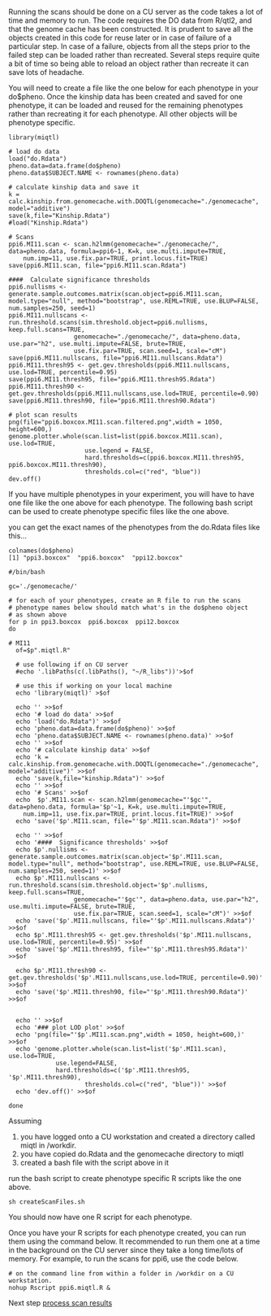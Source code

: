 Running the scans should be done on a CU server as the code takes a lot of time and memory to run.  The code requires the DO data from R/qtl2, and that the genome cache has been constructed. It is prudent to save all the objects created in this code for reuse later or in case of failure of a particular step.  In case of a failure, objects from all the steps prior to the failed step can be loaded rather than recreated.  Several steps require quite a bit of time so being able to reload an object rather than recreate it can save lots of headache. 

You will need to create a file like the one below for each phenotype in your do$pheno.  Once the kinship data has been created and saved for one phenotype, it can be loaded and reused for the remaining phenotypes rather than recreating it for each phenotype.  All other objects will be phenotype specific.

```
library(miqtl)

# load do data
load("do.Rdata")
pheno.data=data.frame(do$pheno)
pheno.data$SUBJECT.NAME <- rownames(pheno.data)

# calculate kinship data and save it
k = calc.kinship.from.genomecache.with.DOQTL(genomecache="./genomecache", model="additive")
save(k,file="Kinship.Rdata")
#load("Kinship.Rdata")

# Scans
ppi6.MI11.scan <- scan.h2lmm(genomecache="./genomecache/", data=pheno.data, formula=ppi6~1, K=k, use.multi.impute=TRUE, 
	num.imp=11, use.fix.par=TRUE, print.locus.fit=TRUE)
save(ppi6.MI11.scan, file="ppi6.MI11.scan.Rdata")

####  Calculate significance thresholds
ppi6.nullisms <- generate.sample.outcomes.matrix(scan.object=ppi6.MI11.scan, model.type="null", method="bootstrap", use.REML=TRUE, use.BLUP=FALSE, num.samples=250, seed=1)
ppi6.MI11.nullscans <- run.threshold.scans(sim.threshold.object=ppi6.nullisms, keep.full.scans=TRUE, 
                  genomecache="./genomecache/", data=pheno.data, use.par="h2", use.multi.impute=FALSE, brute=TRUE, 
                  use.fix.par=TRUE, scan.seed=1, scale="cM")
save(ppi6.MI11.nullscans, file="ppi6.MI11.nullscans.Rdata")
ppi6.MI11.thresh95 <- get.gev.thresholds(ppi6.MI11.nullscans, use.lod=TRUE, percentile=0.95)
save(ppi6.MI11.thresh95, file="ppi6.MI11.thresh95.Rdata")
ppi6.MI11.thresh90 <- get.gev.thresholds(ppi6.MI11.nullscans,use.lod=TRUE, percentile=0.90)
save(ppi6.MI11.thresh90, file="ppi6.MI11.thresh90.Rdata")

# plot scan results
png(file="ppi6.boxcox.MI11.scan.filtered.png",width = 1050, height=600,)
genome.plotter.whole(scan.list=list(ppi6.boxcox.MI11.scan), use.lod=TRUE,
                     use.legend = FALSE,
                     hard.thresholds=c(ppi6.boxcox.MI11.thresh95, ppi6.boxcox.MI11.thresh90),
                     thresholds.col=c("red", "blue"))
dev.off()

```

If you have multiple phenotypes in your experiment, you will have to have one file like the one above for each phenotype. The following bash script can be used to create phenotype specific files like the one above. 

you can get the exact names of the phenotypes from the do.Rdata files like this...
```
colnames(do$pheno)
[1] "ppi3.boxcox"  "ppi6.boxcox"  "ppi12.boxcox"
```

```
#/bin/bash

gc='./genomecache/'

# for each of your phenotypes, create an R file to run the scans
# phenotype names below should match what's in the do$pheno object
# as shown above
for p in ppi3.boxcox  ppi6.boxcox  ppi12.boxcox 
do

# MI11
  of=$p".miqtl.R"
  
  # use following if on CU server
  #echo '.libPaths(c(.libPaths(), "~/R_libs"))'>$of
  
  # use this if working on your local machine
  echo 'library(miqtl)' >$of

  echo '' >>$of
  echo '# load do data' >>$of
  echo 'load("do.Rdata")' >>$of
  echo 'pheno.data=data.frame(do$pheno)' >>$of
  echo 'pheno.data$SUBJECT.NAME <- rownames(pheno.data)' >>$of
  echo '' >>$of
  echo '# calculate kinship data' >>$of
  echo 'k = calc.kinship.from.genomecache.with.DOQTL(genomecache="./genomecache", model="additive")' >>$of
  echo 'save(k,file="kinship.Rdata")' >>$of
  echo '' >>$of
  echo '# Scans' >>$of
  echo  $p'.MI11.scan <- scan.h2lmm(genomecache="'$gc'", data=pheno.data, formula='$p'~1, K=k, use.multi.impute=TRUE, 
	num.imp=11, use.fix.par=TRUE, print.locus.fit=TRUE)' >>$of
  echo 'save('$p'.MI11.scan, file="'$p'.MI11.scan.Rdata")' >>$of

  echo '' >>$of
  echo '####  Significance thresholds' >>$of
  echo $p'.nullisms <- generate.sample.outcomes.matrix(scan.object='$p'.MI11.scan, model.type="null", method="bootstrap", use.REML=TRUE, use.BLUP=FALSE, num.samples=250, seed=1)' >>$of
  echo $p'.MI11.nullscans <- run.threshold.scans(sim.threshold.object='$p'.nullisms, keep.full.scans=TRUE, 
                  genomecache="'$gc'", data=pheno.data, use.par="h2", use.multi.impute=FALSE, brute=TRUE, 
                  use.fix.par=TRUE, scan.seed=1, scale="cM")' >>$of
  echo 'save('$p'.MI11.nullscans, file="'$p'.MI11.nullscans.Rdata")' >>$of
  echo $p'.MI11.thresh95 <- get.gev.thresholds('$p'.MI11.nullscans, use.lod=TRUE, percentile=0.95)' >>$of
  echo 'save('$p'.MI11.thresh95, file="'$p'.MI11.thresh95.Rdata")' >>$of
  
  echo $p'.MI11.thresh90 <- get.gev.thresholds('$p'.MI11.nullscans,use.lod=TRUE, percentile=0.90)' >>$of
  echo 'save('$p'.MI11.thresh90, file="'$p'.MI11.thresh90.Rdata")' >>$of


  echo '' >>$of
  echo '### plot LOD plot' >>$of
  echo 'png(file="'$p'.MI11.scan.png",width = 1050, height=600,)' >>$of
  echo 'genome.plotter.whole(scan.list=list('$p'.MI11.scan), use.lod=TRUE,
		     use.legend=FALSE,
		     hard.thresholds=c('$p'.MI11.thresh95, '$p'.MI11.thresh90),
                     thresholds.col=c("red", "blue"))' >>$of
  echo 'dev.off()' >>$of

done
```
Assuming  
1) you have logged onto a CU workstation and created a directory called miqtl in /workdir.
2) you have copied do.Rdata and the genomecache directory to miqtl
3) created a bash file with the script above in it

run the bash script to create phenotype specific R scripts like the one above.
```
sh createScanFiles.sh
```

You should now have one R script for each phenotype.

Once you have your R scripts for each phenotype created, you can run them using the command below.  It recommended to run them one at a time in the background on the CU server since they take a long time/lots of memory.  For example, to run the scans for ppi6, use the code below.

```
# on the command line from within a folder in /workdir on a CU workstation.
nohup Rscript ppi6.miqtl.R &
```

Next step [process scan results](https://github.com/Sethupathy-Lab/MIQTL/blob/master/Miqtl.ProcessScanResults.Rmd)
